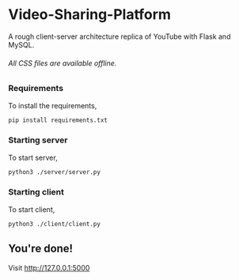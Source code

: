 # Video-Sharing-Platform
A rough client-server architecture replica of YouTube with Flask and MySQL.

###### All CSS files are available offline.

### Requirements

To install the requirements,
```bash
pip install requirements.txt
```

### Starting server

To start server,
```bash
python3 ./server/server.py
```

### Starting client

To start client,
```bash
python3 ./client/client.py
```


## You're done!

Visit http://127.0.0.1:5000
